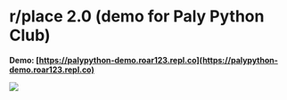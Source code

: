 # r/place 2.0 (demo for Paly Python Club)

**Demo: [https://palypython-demo.roar123.repl.co](https://palypython-demo.roar123.repl.co)**

![](demo)

